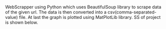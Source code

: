 WebScrapper using Python which uses BeautifulSoup library to scrape data of the given url.
The data is then converted into a csv(comma-separated-value) file.
At last the graph is plotted using MatPlotLib library.
SS of project is shown below.
